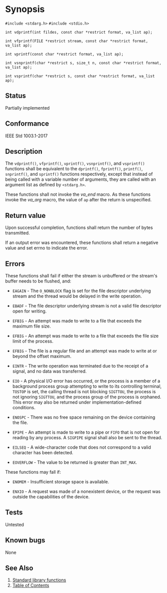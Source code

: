 <!-- Documentation template to fill -->
# Synopsis

`#include <stdarg.h>`
`#include <stdio.h>`

`int vdprintf(int fildes, const char *restrict format, va_list ap);`

`int vfprintf(FILE *restrict stream, const char *restrict format, va_list ap);`

`int vprintf(const char *restrict format, va_list ap);`

`int vsnprintf(char *restrict s, size_t n, const char *restrict format, va_list ap);`

`int vsprintf(char *restrict s, const char *restrict format, va_list ap);`

## Status

Partially implemented

## Conformance

IEEE Std 1003.1-2017

<!-- #MUST_BE: update description from opengroup AND READ IT and check if it matches  -->
## Description

The `vdprintf()`, `vfprintf()`, `vprintf()`, `vsnprintf()`, and `vsprintf()` functions shall be equivalent to the
`dprintf()`, `fprintf()`, `printf()`, `snprintf()`, and `sprintf()` functions respectively, except that instead of
being called with a variable number of arguments, they are called with an argument list as defined by `<stdarg.h>`.

These functions shall not invoke the _va_end_ macro. As these functions invoke the _va_arg_ macro, the value of `ap`
after the return is unspecified.

## Return value

Upon successful completion, functions shall return the number of bytes transmitted.

If an output error was encountered, these functions shall return a negative value and set errno to indicate the error.

## Errors

These functions shall fail if either the stream is unbuffered or the stream's buffer needs to be flushed, and:

* `EAGAIN` - The `O_NONBLOCK` flag is set for the file descriptor underlying stream and the thread would be delayed in
the write operation.

* `EBADF` - The file descriptor underlying stream is not a valid file descriptor open for writing.

* `EFBIG` - An attempt was made to write to a file that exceeds the maximum file size.

* `EFBIG` - An attempt was made to write to a file that exceeds the file size limit of the process.

* `EFBIG` - The file is a regular file and an attempt was made to write at or beyond the offset maximum.

* `EINTR` - The write operation was terminated due to the receipt of a signal, and no data was transferred.

* `EIO` - A physical I/O error has occurred, or the process is a member of a background process group attempting to
 write to its controlling terminal, `TOSTOP` is set, the calling thread is not blocking `SIGTTOU`, the process is not
 ignoring `SIGTTOU`, and the process group of the process is orphaned. This error may also be returned under
 implementation-defined conditions.

* `ENOSPC` - There was no free space remaining on the device containing the file.

* `EPIPE` - An attempt is made to write to a pipe or `FIFO` that is not open for reading by any process. A `SIGPIPE`
signal shall also be sent to
the thread.

* `EILSEQ` - A wide-character code that does not correspond to a valid character has been detected.

* `EOVERFLOW` - The value to be returned is greater than `INT_MAX`.

These functions may fall if:

* `ENOMEM` - Insufficient storage space is available.

* `ENXIO` - A request was made of a nonexistent device, or the request was outside the capabilities of the device.

<!-- #MUST_BE: function by default shall be untested, when tested there should be a link to test location and test 
command for ia32 test runner  -->
## Tests

Untested

<!-- #MUST_BE: check for pending issues in  -->
## Known bugs

None

## See Also

1. [Standard library functions](../README.md)
2. [Table of Contents](../../../README.md)
